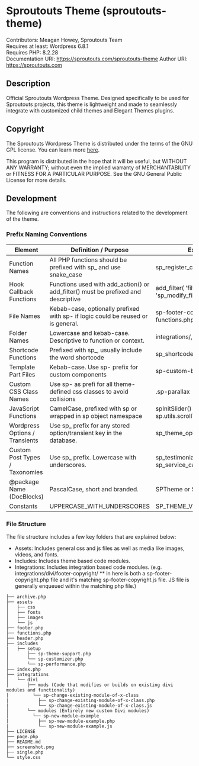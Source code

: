 # Sproutouts Theme (sproutouts-theme)

Contributors: Meagan Howey, Sproutouts Team\
Requires at least: Wordpress 6.8.1\
Requires PHP: 8.2.28\
Documentation URI: https://sproutouts.com/sproutouts-theme
Author URI: https://sproutouts.com

## Description

Official Sproutouts Wordpress Theme. Designed specifically to be used for Sproutouts projects, this theme is lightweight and made to seamlessly integrate with customized child themes and Elegant Themes plugins.

## Copyright

The Sproutouts Wordpress Theme is distributed under the terms of the GNU GPL license. You can learn more [here](https://github.com/MeaganHowey/sproutouts-theme/blob/main/LICENSE).

This program is distributed in the hope that it will be useful, but WITHOUT ANY WARRANTY; without even the implied warranty of MERCHANTABILITY or FITNESS FOR A PARTICULAR PURPOSE. See the GNU General Public License for more details.

## Development

The following are conventions and instructions related to the development of the theme.

### Prefix Naming Conventions

| Element | Definition / Purpose | Example |
| ------------- | ------------- | ------------- |
| Function Names | All PHP functions should be prefixed with sp_ and use snake_case | sp_register_custom_post_type() |
| Hook Callback Functions | Functions used with add_action() or add_filter() must be prefixed and descriptive | add_filter( 'filter_name', 'sp_modify_filter' ); |
| File Names | Kebab-case, optionally prefixed with sp- if logic could be reused or is general. | sp-footer-copyright.php, functions.php |
| Folder Names | Lowercase and kebab-case. Descriptive to function or context. | integrations/, templates/ |
| Shortcode Functions | Prefixed with sp_, usually include the word shortcode | sp_shortcode_image_grid() |
| Template Part Files | Kebab-case. Use sp- prefix for custom components | sp-custom-banner.php |
| Custom CSS Class Names | Use sp- as prefi for all theme-defined css classes to avoid collisions | .sp-parallax |
| JavaScript Functions | CamelCase, prefixed with sp or wrapped in sp object namespace | spInitSlider() or sp.utils.scrollTo() |
| Wordpress Options / Transients | Use sp_ prefix for any stored option/transient key in the database. | sp_theme_options |
| Custom Post Types / Taxonomies | Use sp_ prefix. Lowercase with underscores. | sp_testimonial, sp_service_category |
| @package Name (DocBlocks) | PascalCase, short and branded. | SPTheme or SproutoutsTheme |
| Constants | UPPERCASE_WITH_UNDERSCORES | SP_THEME_VERSION |

### File Structure

The file structure includes a few key folders that are explained below:
- Assets: Includes general css and js files as well as media like images, videos, and fonts.
- Includes: Includes theme based code modules.
- Integrations: Includes integration based code modules. (e.g. integrations/divi/footer-copyright/ ** in here is both a sp-footer-copyright.php file and it's matching sp-footer-copyright.js file. JS file is generally enqueued within the matching php file.)
```
├── archive.php
├── assets
│   ├── css
│   ├── fonts
│   ├── images
│   └── js
├── footer.php
├── functions.php
├── header.php
├── includes
|   ├── setup 
│       ├── sp-theme-support.php
│       └── sp-customizer.php
│       └── sp-performance.php
├── index.php
├── integrations
│   └── divi
│       ├── mods (Code that modifies or builds on existing divi modules and functionality)
|         └── sp-change-existing-module-of-x-class
|           ├── sp-change-existing-module-of-x-class.php
|           └── sp-change-existing-module-of-x-class.js
│       └── modules (Entirely new custom Divi modules)
│         └── sp-new-module-example
|           ├── sp-new-module-example.php
|           └── sp-new-module-example.js
├── LICENSE
├── page.php
├── README.md
├── screenshot.png
├── single.php
└── style.css
```
